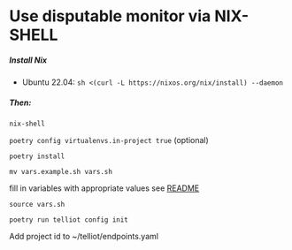# Use disputable monitor via NIX-SHELL

##### Install Nix
- Ubuntu 22.04: `sh <(curl -L https://nixos.org/nix/install) --daemon`
<!-- - MacOS: sh <(curl -L https://nixos.org/nix/install) -->

##### Then:
`nix-shell`

`poetry config virtualenvs.in-project true` (optional)

`poetry install`

`mv vars.example.sh vars.sh`

fill in variables with appropriate values see [README](./README.md)

`source vars.sh`

`poetry run telliot config init`

Add project id to ~/telliot/endpoints.yaml

